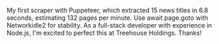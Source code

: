 My first scraper with Puppeteer, which extracted 15 news titles in 6.8 seconds, estimating 132 pages per minute. Use await page.goto with Networkidle2 for stability. As a full-stack developer with experience in Node.js, I'm excited to perfect this at Treehouse Holdings. Thanks!
